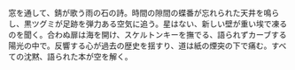 窓を通して、錆が歌う雨の石の詩。時間の隙間の蝶番が忘れられた天井を鳴らし、黒ツグミが足跡を弾力ある空気に追う。星はない、新しい壁が重い埃で凍るのを聞く。合わぬ扉は海を開け、スケルトンキーを撫でる、語られずカーブする陽光の中で。反響する心が過去の歴史を揺すり、道は紙の煙突の下で痛む。すべての沈黙、語られた本が空を解く。
